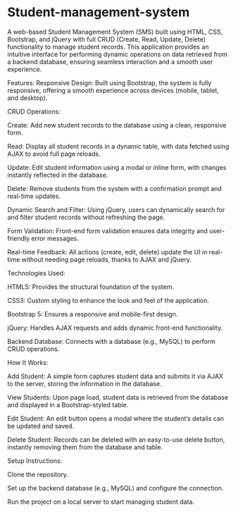 # Student-management-system

A web-based Student Management System (SMS) built using HTML, CSS, Bootstrap, and jQuery with full CRUD (Create, Read, Update, Delete) functionality to manage student records. This application provides an intuitive interface for performing dynamic operations on data retrieved from a backend database, ensuring seamless interaction and a smooth user experience.

Features: Responsive Design: Built using Bootstrap, the system is fully responsive, offering a smooth experience across devices (mobile, tablet, and desktop).

CRUD Operations:

Create: Add new student records to the database using a clean, responsive form.

Read: Display all student records in a dynamic table, with data fetched using AJAX to avoid full page reloads.

Update: Edit student information using a modal or inline form, with changes instantly reflected in the database.

Delete: Remove students from the system with a confirmation prompt and real-time updates.

Dynamic Search and Filter: Using jQuery, users can dynamically search for and filter student records without refreshing the page.

Form Validation: Front-end form validation ensures data integrity and user-friendly error messages.

Real-time Feedback: All actions (create, edit, delete) update the UI in real-time without needing page reloads, thanks to AJAX and jQuery.

Technologies Used:

HTML5: Provides the structural foundation of the system.

CSS3: Custom styling to enhance the look and feel of the application.

Bootstrap 5: Ensures a responsive and mobile-first design.

jQuery: Handles AJAX requests and adds dynamic front-end functionality.

Backend Database: Connects with a database (e.g., MySQL) to perform CRUD operations.

How It Works:

Add Student: A simple form captures student data and submits it via AJAX to the server, storing the information in the database.

View Students: Upon page load, student data is retrieved from the database and displayed in a Bootstrap-styled table.

Edit Student: An edit button opens a modal where the student’s details can be updated and saved.

Delete Student: Records can be deleted with an easy-to-use delete button, instantly removing them from the database and table.

Setup Instructions:

Clone the repository.

Set up the backend database (e.g., MySQL) and configure the connection.

Run the project on a local server to start managing student data.

